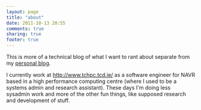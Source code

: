 ```yaml
---
layout: page
title: "about"
date: 2011-10-13 20:55
comments: true
sharing: true
footer: true
---
```


This is more of a technical blog of what I want to rant about
separate from my [personal blog](http://www.sgenomics.org/~jtang/).

I currently work at http://www.tchpc.tcd.ie/ as a software
engineer for NAVR based in a high performance computing centre
(where I used to be a systems admin and research assistant). These
days I'm doing less sysadmin work and more of the other fun things,
like supposed research and development of stuff.
